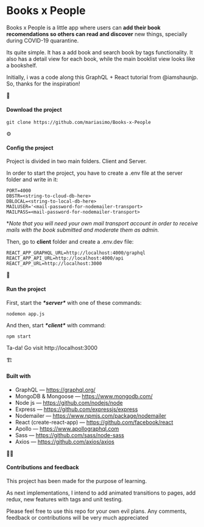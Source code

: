 # Books x People

Books x People is a little app where users can **add their book recomendations so others can read and discover** new things, specially during COVID-19 quarantine.

Its quite simple. It has a add book and search book by tags functionality. It also has a detail view for each book, while the main booklist view looks like a bookshelf.

Initially, i was a code along this GraphQL + React tutorial from @iamshaunjp. So, thanks for the inspiration!



📁 

#### Download the project 

```
git clone https://github.com/mariasimo/Books-x-People
```



⚙️ 

#### Config the project

Project is divided in two main folders. Client and Server.

In order to start the project, you have to create a .env file at the server folder and write in it:

```
PORT=4000
DBSTR=<string-to-cloud-db-here>
DBLOCAL=<string-to-local-db-here>
MAILUSER='<mail-password-for-nodemailer-transport>
MAILPASS=<mail-password-for-nodemailer-transport>
```

**Note that you will need your own mail transport account in order to receive mails with the book submitted and moderate them as admin.*



Then, go to **client** folder and create a .env.dev file:

```
REACT_APP_GRAPHQL_URL=http://localhost:4000/graphql
REACT_APP_API_URL=http://localhost:4000/api
REACT_APP_URL=http://localhost:3000
```



🚀

#### Run the project

First, start the ***\*server\**** with one of these commands:

```node app.js
nodemon app.js
```



And then, start ***\*client\**** with command:

```
npm start
```

Ta-da! Go visit http://localhost:3000



 🏗

#### Built with

- GraphQL — https://graphql.org/
- MongoDB & Mongoose — https://www.mongodb.com/
- Node js — https://github.com/nodejs/node
- Express — https://github.com/expressjs/express
- Nodemailer — https://www.npmjs.com/package/nodemailer
- React (create-react-app) — https://github.com/facebook/react
- Apollo — https://www.apollographql.com
- Sass — https://github.com/sass/node-sass
-  Axios — https://github.com/axios/axios



✌🏽

#### Contributions and feedback

This project  has been made for the purpose of learning. 

As next implementations, I intend to add animated transitions to pages, add redux, new features with tags and unit testing.

Please feel free to use this repo for your own evil plans. Any comments, feedback or contributions will be very much appreciated 

